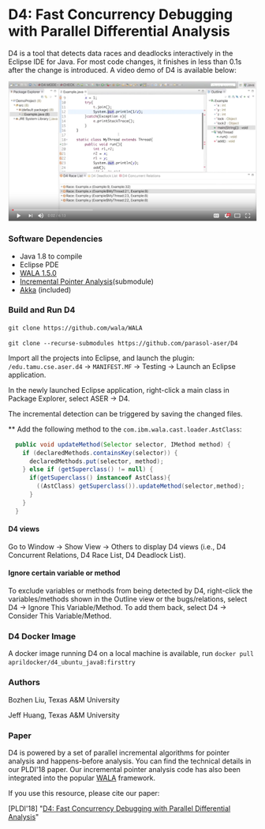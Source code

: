 # D4: Fast Concurrency Debugging with Parallel Differential Analysis

D4 is a tool that detects data races and deadlocks interactively in the Eclipse IDE for Java. For most code changes, it finishes in less than 0.1s after the change is introduced. A video demo of D4 is available below:

[![IMAGE|small](./d4_demo_fig.png)](https://www.youtube.com/watch?v=sAF4WYl7ANU&t "D4 Demo")

### Software Dependencies
- Java 1.8 to compile
- Eclipse PDE
- [WALA 1.5.0](https://github.com/wala/WALA)
- [Incremental Pointer Analysis](https://github.com/april1989/Incremental_Points_to_Analysis.git)(submodule)
- [Akka](https://akka.io/) (included)

### Build and Run D4 

````git clone https://github.com/wala/WALA```` 


````git clone --recurse-submodules https://github.com/parasol-aser/D4```` 

Import all the projects into Eclipse, and launch the plugin:  ````/edu.tamu.cse.aser.d4```` -> ````MANIFEST.MF```` -> Testing -> Launch an Eclipse application. 

In the newly launched Eclipse application, right-click a main class in Package Explorer, select ASER -> D4.

The incremental detection can be triggered by saving the changed files.

** Add the following method to the ````com.ibm.wala.cast.loader.AstClass````:
```java
  public void updateMethod(Selector selector, IMethod method) {
    if (declaredMethods.containsKey(selector)) {
      declaredMethods.put(selector, method);
    } else if (getSuperclass() != null) {
      if(getSuperclass() instanceof AstClass){
        ((AstClass) getSuperclass()).updateMethod(selector,method);
      }
    }
  }
```

#### D4 views

Go to Window -> Show View -> Others to display D4 views (i.e., D4 Concurrent Relations, D4 Race List, D4 Deadlock List). 

#### Ignore certain variable or method

To exclude variables or methods from being detected by D4, right-click the variables/methods shown in the Outline view or the bugs/relations, select D4 -> Ignore This Variable/Method. To add them back, select D4 -> Consider This Variable/Method.

### D4 Docker Image
A docker image running D4 on a local machine is available, run 
````docker pull aprildocker/d4_ubuntu_java8:firsttry```` 

### Authors
Bozhen Liu, Texas A&M University

Jeff Huang, Texas A&M University

### Paper
D4 is powered by a set of parallel incremental algorithms for pointer analysis and happens-before analysis. You can find the technical details in our PLDI'18 paper. Our incremental pointer analysis code has also been integrated into the popular [WALA](https://github.com/april1989/Incremental_Points_to_Analysis.git) framework.

If you use this resource, please cite our paper: 

[PLDI'18] "[D4: Fast Concurrency Debugging with Parallel Differential Analysis](https://parasol.tamu.edu/~jeff/academic/d4.pdf)"
